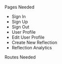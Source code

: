 Pages Needed
- Sign In
- Sign Up
- Sign Out
- User Profile
- Edit User Profile
- Create New Reflection
- Reflection Analytics



Routes Needed